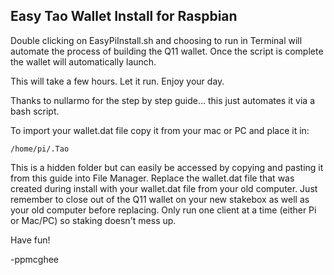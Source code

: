 Easy Tao Wallet Install for Raspbian
------------------------------------

Double clicking on EasyPiInstall.sh and choosing to run in Terminal will automate the process of building the Q11 wallet. Once the script is complete the wallet will automatically launch.

This will take a few hours. Let it run. Enjoy your day.

Thanks to nullarmo for the step by step guide... this just automates it via a bash script.

To import your wallet.dat file copy it from your mac or PC and place it in:
    
    /home/pi/.Tao

This is a hidden folder but can easily be accessed by copying and pasting it from this guide into File Manager.
Replace the wallet.dat file that was created during install with your wallet.dat file from your old computer. Just remember to close out of the Q11 wallet on your new stakebox as well as your old computer before replacing. Only run one client at a time (either Pi or Mac/PC) so staking doesn't mess up.

Have fun!

-ppmcghee